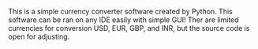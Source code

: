 This is a simple currency converter software created by Python. This software can be ran on any IDE easily with simple GUI! 
Ther are limited currencies for conversion USD, EUR, GBP, and INR, but the source code is open for adjusting.
